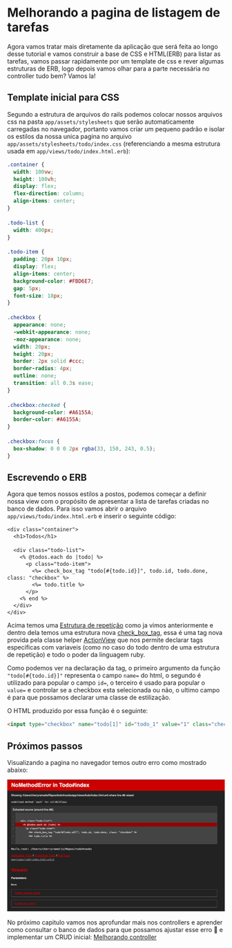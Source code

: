 # Melhorando a pagina de listagem de tarefas

Agora vamos tratar mais diretamente da aplicação que será feita ao longo desse tutorial e vamos construir a base de CSS e HTML(ERB) para listar as tarefas, vamos passar rapidamente por um template de css e rever algumas estruturas de ERB, logo depois vamos olhar para a parte necessária no controller tudo bem? Vamos la!

## Template inicial para CSS

Segundo a estrutura de arquivos do rails podemos colocar nossos arquivos css na pasta `app/assets/stylesheets` que serão automaticamente carregadas no navegador, portanto vamos criar um pequeno padrão e isolar os estilos da nossa unica pagina no arquivo `app/assets/stylesheets/todo/index.css` (referenciando a mesma estrutura usada em `app/views/todo/index.html.erb`):

```css
.container {
  width: 100vw;
  height: 100vh;
  display: flex;
  flex-direction: column;
  align-items: center;
}

.todo-list {
  width: 400px;
}

.todo-item {
  padding: 20px 10px;
  display: flex;
  align-items: center;
  background-color: #FBD6E7;
  gap: 5px;
  font-size: 18px;
}

.checkbox {
  appearance: none;
  -webkit-appearance: none;
  -moz-appearance: none;
  width: 20px;
  height: 20px;
  border: 2px solid #ccc;
  border-radius: 4px;
  outline: none;
  transition: all 0.3s ease;
}

.checkbox:checked {
  background-color: #A6155A;
  border-color: #A6155A;
}

.checkbox:focus {
  box-shadow: 0 0 0 2px rgba(33, 150, 243, 0.5);
}
```

## Escrevendo o ERB

Agora que temos nossos estilos a postos, podemos começar a definir nossa view com o propósito de apresentar a lista de tarefas criadas no banco de dados. Para isso vamos abrir o arquivo `app/views/todo/index.html.erb` e inserir o seguinte código:

```erb
<div class="container">
  <h1>Todos</h1>

  <div class="todo-list">
    <% @todos.each do |todo| %>
      <p class="todo-item">
        <%= check_box_tag "todo[#{todo.id}]", todo.id, todo.done, class: "checkbox" %>
        <%= todo.title %>
      </p>
    <% end %>
  </div>
</div>
```

Acima temos uma [Estrutura de repetíção](/Explicacao/ERB/Estruturas_de_repeticao.md) como ja vimos anteriormente e dentro dela temos uma estrutura nova [check_box_tag](https://apidock.com/rails/v5.2.3/ActionView/Helpers/FormTagHelper/check_box_tag), essa é uma tag nova provida pela classe helper [ActionView](https://guides.rubyonrails.org/action_view_overview.html) que nos permite declarar tags especificas com variaveis (como no caso do todo dentro de uma estrutura de repetição) e todo o poder da linguagem ruby.

Como podemos ver na declaração da tag, o primeiro argumento da função `"todo[#{todo.id}]"` representa o campo `name=` do html, o segundo é utilizado para popular o campo `id=`, o terceiro é usado para popular o `value=` e controlar se a checkbox esta selecionada ou não, o ultimo campo é para que possamos declarar uma classe de estilização.

O HTML produzido por essa função é o seguinte:

```html
<input type="checkbox" name="todo[1]" id="todo_1" value="1" class="checkbox">
```

## Próximos passos

Visualizando a pagina no navegador temos outro erro como mostrado abaixo:

![Pagina de erro sobre variavel não definida](./imgs/2023-06-11-18-40-08.png)

No próximo capitulo vamos nos aprofundar mais nos controllers e aprender como consultar o banco de dados para que possamos ajustar esse erro 🚀 e implementar um CRUD inicial: [Melhorando controller](Na_Pratica/Melhorando_controller.md)
